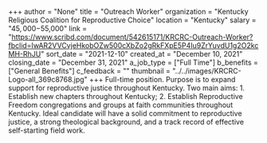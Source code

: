 +++
author = "None"
title = "Outreach Worker"
organization = "Kentucky Religious Coalition for Reproductive Choice"
location = "Kentucky"
salary = "$45,000-$55,000"
link = "https://www.scribd.com/document/542615171/KRCRC-Outreach-Worker?fbclid=IwAR2VVCvjeHkobOZw500cXbZo2gRkFXpE5P4Iu9ZrYuvdU1g2O2kcMH-RhJU"
sort_date = "2021-12-10"
created_at = "December 10, 2021"
closing_date = "December 31, 2021"
a_job_type = ["Full Time"]
b_benefits = ["General Benefits"]
c_feedback = ""
thumbnail = "../../images/KRCRC-Logo-all_369c8768.jpg"
+++
Full-time position. Purpose is to expand support for reproductive justice throughout Kentucky. Two main aims: 1. Establish new chapters throughout Kentucky; 2. Establish Reproductive Freedom congregations and groups at faith communities throughout Kentucky.  Ideal candidate will have a solid commitment to reproductive justice, a strong theological background, and a track record of effective self-starting field work.
